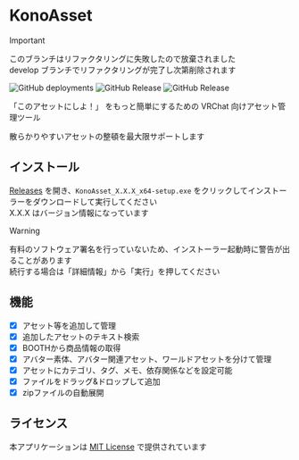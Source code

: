 # KonoAsset

> [!IMPORTANT]
> このブランチはリファクタリングに失敗したので放棄されました  
> develop ブランチでリファクタリングが完了し次第削除されます

![GitHub deployments](https://img.shields.io/github/deployments/siloneco/KonoAsset/release?style=flat)
![GitHub Release](https://img.shields.io/github/v/release/siloneco/KonoAsset?label=Stable)
![GitHub Release](https://img.shields.io/github/v/release/siloneco/KonoAsset?include_prereleases&label=Pre-Release)

「このアセットにしよ！」 をもっと簡単にするための VRChat 向けアセット管理ツール

散らかりやすいアセットの整頓を最大限サポートします

## インストール

[Releases](https://github.com/siloneco/KonoAsset/releases/latest) を開き、`KonoAsset_X.X.X_x64-setup.exe` をクリックしてインストーラーをダウンロードして実行してください  
X.X.X はバージョン情報になっています

> [!WARNING]
> 有料のソフトウェア署名を行っていないため、インストーラー起動時に警告が出ることがあります  
> 続行する場合は「詳細情報」から「実行」を押してください

## 機能
- [x] アセット等を追加して管理
- [x] 追加したアセットのテキスト検索
- [x] BOOTHから商品情報の取得
- [x] アバター素体、アバター関連アセット、ワールドアセットを分けて管理
- [x] アセットにカテゴリ、タグ、メモ、依存関係などを設定可能
- [x] ファイルをドラッグ&ドロップして追加
- [x] zipファイルの自動展開

## ライセンス
本アプリケーションは [MIT License](./LICENSE) で提供されています
